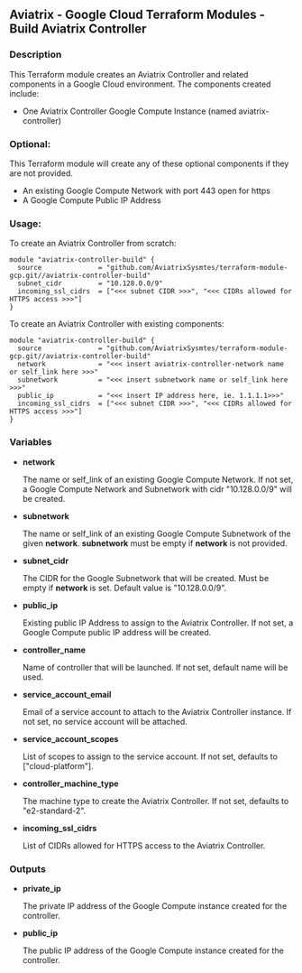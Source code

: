 ## Aviatrix - Google Cloud Terraform Modules - Build Aviatrix Controller

### Description
This Terraform module creates an Aviatrix Controller and related components in a Google Cloud environment. The
components created include:

* One Aviatrix Controller Google Compute Instance (named aviatrix-controller)


### Optional:
This Terraform module will create any of these optional components if they are not provided.

* An existing Google Compute Network with port 443 open for https
* A Google Compute Public IP Address

### Usage:

To create an Aviatrix Controller from scratch:

```hcl
module "aviatrix-controller-build" {
  source              = "github.com/AviatrixSysmtes/terraform-module-gcp.git//aviatrix-controller-build"
  subnet_cidr         = "10.128.0.0/9"
  incoming_ssl_cidrs  = ["<<< subnet CIDR >>>", "<<< CIDRs allowed for HTTPS access >>>"]
}
```


To create an Aviatrix Controller with existing components:
```hcl
module "aviatrix-controller-build" {
  source              = "github.com/AviatrixSysmtes/terraform-module-gcp.git//aviatrix-controller-build"
  network             = "<<< insert aviatrix-controller-network name or self_link here >>>"
  subnetwork          = "<<< insert subnetwork name or self_link here  >>>"
  public_ip           = "<<< insert IP address here, ie. 1.1.1.1>>>"
  incoming_ssl_cidrs  = ["<<< subnet CIDR >>>", "<<< CIDRs allowed for HTTPS access >>>"]
}
```

### Variables

- **network**

  The name or self_link of an existing Google Compute Network. If not set, a Google Compute Network and Subnetwork with cidr "10.128.0.0/9" will be created.

- **subnetwork**

  The name or self_link of an existing Google Compute Subnetwork of the given **network**. **subnetwork** must be empty if **network** is not provided.

- **subnet_cidr**

  The CIDR for the Google Subnetwork that will be created. Must be empty if **network** is set. Default value is "10.128.0.0/9".

- **public_ip**

  Existing public IP Address to assign to the Aviatrix Controller. If not set, a Google Compute public IP address will be created.

- **controller_name**

  Name of controller that will be launched. If not set, default name will be used.

- **service_account_email**

  Email of a service account to attach to the Aviatrix Controller instance. If not set, no service account will be attached.

- **service_account_scopes**

  List of scopes to assign to the service account. If not set, defaults to ["cloud-platform"].

- **controller_machine_type**

  The machine type to create the Aviatrix Controller. If not set, defaults to "e2-standard-2".

- **incoming_ssl_cidrs**

  List of CIDRs allowed for HTTPS access to the Aviatrix Controller.

### Outputs

- **private_ip**

  The private IP address of the Google Compute instance created for the controller.

- **public_ip**

  The public IP address of the Google Compute instance created for the controller.

